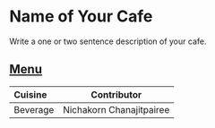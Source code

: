 # Name of Your Cafe

Write a one or two sentence description of your cafe.

## [Menu](menu.md)

| Cuisine   | Contributor              |
|:----------|--------------------------|
| Beverage  | Nichakorn Chanajitpairee |
